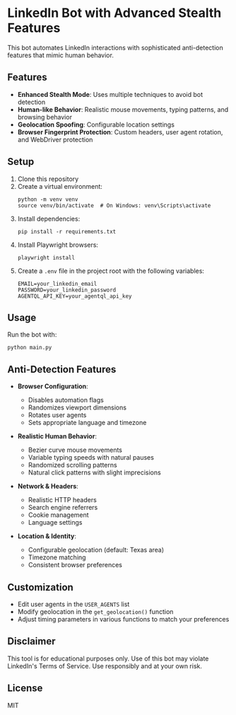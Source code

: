 # LinkedIn Bot with Advanced Stealth Features

This bot automates LinkedIn interactions with sophisticated anti-detection features that mimic human behavior.

## Features

- **Enhanced Stealth Mode**: Uses multiple techniques to avoid bot detection
- **Human-like Behavior**: Realistic mouse movements, typing patterns, and browsing behavior
- **Geolocation Spoofing**: Configurable location settings
- **Browser Fingerprint Protection**: Custom headers, user agent rotation, and WebDriver protection

## Setup

1. Clone this repository
2. Create a virtual environment:
   ```
   python -m venv venv
   source venv/bin/activate  # On Windows: venv\Scripts\activate
   ```
3. Install dependencies:
   ```
   pip install -r requirements.txt
   ```
4. Install Playwright browsers:
   ```
   playwright install
   ```
5. Create a `.env` file in the project root with the following variables:
   ```
   EMAIL=your_linkedin_email
   PASSWORD=your_linkedin_password
   AGENTQL_API_KEY=your_agentql_api_key
   ```

## Usage

Run the bot with:

```
python main.py
```

## Anti-Detection Features

- **Browser Configuration**:
  - Disables automation flags
  - Randomizes viewport dimensions
  - Rotates user agents
  - Sets appropriate language and timezone

- **Realistic Human Behavior**:
  - Bezier curve mouse movements
  - Variable typing speeds with natural pauses
  - Randomized scrolling patterns
  - Natural click patterns with slight imprecisions

- **Network & Headers**:
  - Realistic HTTP headers
  - Search engine referrers
  - Cookie management
  - Language settings

- **Location & Identity**:
  - Configurable geolocation (default: Texas area)
  - Timezone matching
  - Consistent browser preferences

## Customization

- Edit user agents in the `USER_AGENTS` list
- Modify geolocation in the `get_geolocation()` function
- Adjust timing parameters in various functions to match your preferences

## Disclaimer

This tool is for educational purposes only. Use of this bot may violate LinkedIn's Terms of Service. Use responsibly and at your own risk.

## License

MIT
